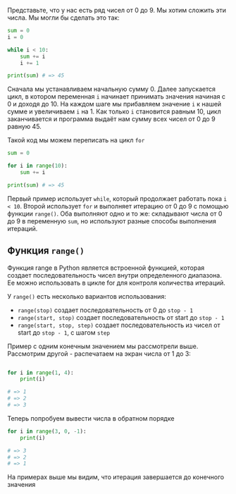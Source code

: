 Представьте, что у нас есть ряд чисел от 0 до 9. Мы хотим сложить эти числа. Мы могли бы сделать это так:

```python
sum = 0
i = 0

while i < 10:
    sum += i
    i += 1

print(sum) # => 45
```

Сначала мы устанавливаем начальную сумму 0. Далее запускается цикл, в котором переменная `i` начинает принимать значения начиная с 0 и доходя до 10. На каждом шаге мы прибавляем значение `i` к нашей сумме и увеличиваем `i` на 1. Как только `i` становится равным 10, цикл заканчивается и программа выдаёт нам сумму всех чисел от 0 до 9 равную 45.

Такой код мы можем переписать на цикл `for`

```python
sum = 0

for i in range(10):
    sum += i

print(sum) # => 45
```

Первый пример использует `while`, который продолжает работать пока `i < 10`. Второй использует `for` и выполняет итерацию от 0 до 9 с помощью функции `range()`. Оба выполняют одно и то же: складывают числа от 0 до 9 в переменную `sum`, но используют разные способы выполнения итераций.

## Функция `range()`

Функция range в Python является встроенной функцией, которая создает последовательность чисел внутри определенного диапазона. Ее можно использовать в цикле for для контроля количества итераций.

У `range()` есть несколько вариантов использования:

* `range(stop)` создает последовательность от 0 до `stop - 1`
* `range(start, stop)` создает последовательность от start до `stop - 1`
* `range(start, stop, step)` создает последовательность из чисел от start до `stop - 1`, с шагом `step`

Пример с одним конечным значением мы рассмотрели выше. Рассмотрим другой - распечатаем на экран числа от 1 до 3:

```python

for i in range(1, 4):
    print(i)

# => 1
# => 2
# => 3
```

Теперь попробуем вывести числа в обратном порядке

```python
for i in range(3, 0, -1):
    print(i)

# => 3
# => 2
# => 1
```

На примерах выше мы видим, что итерация завершается до конечного значения
